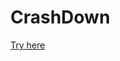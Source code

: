 # CrashDown
[Try here]([https://github.com/d-nes/multimedia-crashdown/deployments/github-pages](https://d-nes.github.io/multimedia-crashdown/))
